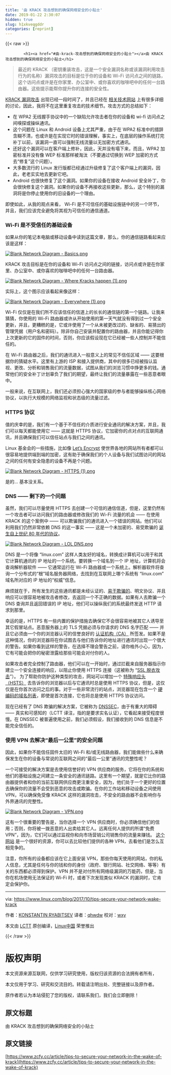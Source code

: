 ```yaml
---
title: '由 KRACK 攻击想到的确保网络安全的小贴士' 
date: 2019-01-22 2:30:07
hidden: true
slug: h1xkveqgddr
categories: [reprint]
---
```


{{< raw >}}

            <h1><a href="#由-krack-攻击想到的确保网络安全的小贴士"></a>由 KRACK 攻击想到的确保网络安全的小贴士</h1>
<blockquote>
<p>最近的 KRACK （密钥重装攻击，这是一个安全漏洞名称或该漏洞利用攻击行为的名称）漏洞攻击的目标是位于你的设备和 Wi-Fi 访问点之间的链路，这个访问点或许是在你家里、办公室中、或你喜欢的咖啡吧中的任何一台路由器。这些提示能帮你提升你的连接的安全性。</p>
</blockquote>
<p><a href="https://www.krackattacks.com/">KRACK 漏洞攻击</a> 出现已经一段时间了，并且已经在 <a href="https://blog.cryptographyengineering.com/2017/10/16/falling-through-the-kracks/">相关技术网站</a> 上有很多详细的讨论，因此，我将不在这里重复攻击的技术细节。攻击方式的总结如下：</p>
<ul>
<li>在 WPA2 无线握手协议中的一个缺陷允许攻击者在你的设备和 wi-fi 访问点之间嗅探或操纵通讯。</li>
<li>这个问题在 Linux 和 Android 设备上尤其严重，由于在 WPA2 标准中的措辞含糊不清，也或许是在实现它时的错误理解，事实上，在底层的操作系统打完补丁以前，该漏洞一直可以强制无线流量以无加密方式通讯。</li>
<li>还好这个漏洞可以在客户端上修补，因此，天并没有塌下来，而且，WPA2 加密标准并没有像 WEP 标准那样被淘汰（不要通过切换到 WEP 加密的方式去“修复”这个问题）。</li>
<li>大多数流行的 Linux 发行版都已经通过升级修复了这个客户端上的漏洞，因此，老老实实地去更新它吧。</li>
<li>Android 也很快修复了这个漏洞。如果你的设备在接收 Android 安全补丁，你会很快修复这个漏洞。如果你的设备不再接收这些更新，那么，这个特别的漏洞将是你停止使用你的旧设备的一个理由。</li>
</ul>
<p>即使如此，从我的观点来看， Wi-Fi 是不可信任的基础设施链中的另一个环节，并且，我们应该完全避免将其视为可信任的通信通道。</p>
<h3><a href="#wi-fi-是不受信任的基础设备"></a>Wi-Fi 是不受信任的基础设备</h3>
<p>如果从你的笔记本电脑或移动设备中读到这篇文章，那么，你的通信链路看起来应该是这样：</p>
<p><a href="https://camo.githubusercontent.com/72c9b23601356c973d61f57fd8f6bc8737ded7d4/68747470733a2f2f6c68342e676f6f676c6575736572636f6e74656e742e636f6d2f69686f754c4c2d79512d5a5a434b7070334d764c48362d69574333634d6c784e714e365979534f716136634952395368534849776a5230344b41586e6b5539544f37764d5a323751457a31516a41306a304d72454363455a53704a6f413475555277485a6a656334545351706764372d393832697376707838394337334e3977743163457a71396c"><img src="https://p0.ssl.qhimg.com/t01962299c8157adfd1.png" alt="Blank Network Diagram - Basics.png"></a></p>
<p>KRACK 攻击目标是在你的设备和 Wi-Fi 访问点之间的链接，访问点或许是在你家里、办公室中、或你喜欢的咖啡吧中的任何一台路由器。</p>
<p><a href="https://camo.githubusercontent.com/398827a3ac44c4ed015f5ca181ca521b152505dd/68747470733a2f2f6c68332e676f6f676c6575736572636f6e74656e742e636f6d2f787657304968757454706c41423356484f30306c534d4c634a4e4b333144666a5443784542385f30506b63656e4d3950343679304b2d7738575a6a56575161706a3270553961386d526d4735377356687776386b566e366c67686f546e7638716b7a384652626f325642436b5f674b384d326970693230646931714454646a5f6450477952715769"><img src="https://p0.ssl.qhimg.com/t010f9fd5dd1878f0df.png" alt="Blank Network Diagram - Where Kracks happen (1).png"></a></p>
<p>实际上，这个图示应该看起来像这样：</p>
<p><a href="https://camo.githubusercontent.com/2e982ebcf26e2b1c06c2c7ca9e35d102d33a3535/68747470733a2f2f6c68342e676f6f676c6575736572636f6e74656e742e636f6d2f6534496e54484e35716c32386e7732314e4d38637a3348774f31564d5a4e342d6974534172577148325f366d3439325a5a4b75383531754434706e304d73336b6648456332527374315f6338454e49736f464a2d6d456b68466a4d48377a55626739723074306c61373863506e4c6c735f6961566542776d6635766a533958577055496748536353"><img src="https://p0.ssl.qhimg.com/t01b4bf58b66f59e3bc.png" alt="Blank Network Diagram - Everywhere (1).png"></a></p>
<p>Wi-Fi 仅仅是在我们所不应该信任的信道上的长长的通信链的第一个链路。让我来猜猜，你使用的 Wi-Fi 路由器或许从开始使用的第一天气就没有得到过一个安全更新，并且，更糟糕的是，它或许使用了一个从未被更改过的、缺省的、易猜出的管理凭据（用户名和密码）。除非你自己安装并配置你的路由器，并且你能记得你上次更新的它的固件的时间，否则，你应该假设现在它已经被一些人控制并不能信任的。</p>
<p>在 Wi-Fi 路由器之后，我们的通讯进入一般意义上的常见不信任区域 —— 这要根据你的猜疑水平。这里有上游的 ISP 和接入提供商，其中的很多已经被指认监视、更改、分析和销售我们的流量数据，试图从我们的浏览习惯中挣更多的钱。通常他们的安全补丁计划辜负了我们的期望，最终让我们的流量暴露在一些恶意者眼中。</p>
<p>一般来说，在互联网上，我们还必须担心强大的国家级的参与者能够操纵核心网络协议，以执行大规模的网络监视和状态级的流量过滤。</p>
<h3><a href="#https-协议"></a>HTTPS 协议</h3>
<p>值的庆幸的是，我们有一个基于不信任的介质进行安全通讯的解决方案，并且，我们可以每天都能使用它 —— 这就是 HTTPS 协议，它加密你的点对点的互联网通讯，并且确保我们可以信任站点与我们之间的通讯。</p>
<p>Linux 基金会的一些措施，比如像 <a href="https://letsencrypt.org/">Let’s Encrypt</a> 使世界各地的网站所有者都可以很容易地提供端到端的加密，这有助于确保我们的个人设备与我们试图访问的网站之间的任何有安全隐患的设备不再是个问题。</p>
<p><a href="https://camo.githubusercontent.com/e7de6f40fe2f610dea4d52d881afe8daa2a87f46/68747470733a2f2f6c68362e676f6f676c6575736572636f6e74656e742e636f6d2f61467a532d65694a434a70545451443936374e7a4b5a4f6646635330725138725457344c5f61694b5133513370546b6b6571476a42424164594153773338564d784b4c624e4f77624b70474f543943477a493158566d797a656975477149395953646b426a4277774a5a304565326b38455a6f6e6c343348654176346f36686b32594b6f6e627457"><img src="https://p0.ssl.qhimg.com/t0145c8c62310261738.png" alt="Blank Network Diagram - HTTPS (1).png"></a></p>
<p>是的... 基本没关系。</p>
<h3><a href="#dns--剩下的一个问题"></a>DNS —— 剩下的一个问题</h3>
<p>虽然，我们可以尽量使用 HTTPS 去创建一个可信的通信信道，但是，这里仍然有一个攻击者可以访问我们的路由器或修改我们的 Wi-Fi 流量的机会 —— 在使用 KRACK 的这个案例中 —— 可以欺骗我们的通讯进入一个错误的网站。他们可以利用我们仍然非常依赖 DNS 的这一事实 —— 这是一个未加密的、易受欺骗的 <a href="https://en.wikipedia.org/wiki/Domain_Name_System#History">诞生自上世纪 80 年代的协议</a>。</p>
<p><a href="https://camo.githubusercontent.com/a1d9f6dc0c727c372d247cb287579445e844e775/68747470733a2f2f6c68342e676f6f676c6575736572636f6e74656e742e636f6d2f455a66684e34637248764c5832636e337762756b68397a3761597361423037336a484d71493549624f4862613456506873633247484d756437354439425f54364b322d7279367a58755f35346a4461313667633047334f432d5250376372636863306c744e475a50686f48705473635f543654305858744d6f665559775f69716c573562475f3067"><img src="https://p0.ssl.qhimg.com/t01e7bfd6b16fdc2a96.png" alt="Blank Network Diagram - LOL DNS.png"></a></p>
<p>DNS 是一个将像 “linux.com” 这样人类友好的域名，转换成计算机可以用于和其它计算机通讯的 IP 地址的一个系统。要转换一个域名到一个 IP 地址，计算机将会查询解析器软件 —— 它通常运行在 Wi-Fi 路由器或一个系统上。解析器软件将查询一个分布式的“根”域名服务器网络，去找到在互联网上哪个系统有 “linux.com” 域名所对应的 IP 地址的“权威”信息。</p>
<p>麻烦就在于，所有发生的这些通讯都是未经认证的、<a href="https://en.wikipedia.org/wiki/DNS_spoofing">易于欺骗的</a>、明文协议、并且响应可以很容易地被攻击者修改，去返回一个不正确的数据。如果有人去欺骗一个 DNS 查询并且返回错误的 IP 地址，他们可以操纵我们的系统最终发送 HTTP 请求到那里。</p>
<p>幸运的是，HTTPS 有一些内置的保护措施去确保它不会很容易地被其它人诱导至其它假冒站点。恶意服务器上的 TLS 凭据必须与你请求的 DNS 名字匹配 —— 并且它必须由一个你的浏览器认可的信誉良好的 <a href="https://en.wikipedia.org/wiki/Certificate_authority">认证机构（CA）</a> 所签发。如果不是这种情况，你的浏览器将在你试图去与他们告诉你的地址进行通讯时出现一个很大的警告。如果你看到这样的警告，在选择不理会警告之前，请你格外小心，因为，它有可能会把你的秘密泄露给那些可能会对付你的人。</p>
<p>如果攻击者完全控制了路由器，他们可以在一开始时，通过拦截来自服务器指示你建立一个安全连接的响应，以阻止你使用 HTTPS 连接（这被称为 “<a href="https://en.wikipedia.org/wiki/Moxie_Marlinspike#Notable_research">SSL 脱衣攻击</a>”）。 为了帮助你防护这种类型的攻击，网站可以增加一个 <a href="https://en.wikipedia.org/wiki/HTTP_Strict_Transport_Security">特殊响应头（HSTS）</a> 去告诉你的浏览器以后与它通讯时总是使用 HTTPS 协议，但是，这仅仅是在你首次访问之后的事。对于一些非常流行的站点，浏览器现在包含一个 <a href="https://hstspreload.org/">硬编码的域名列表</a>，即使是首次连接，它也将总是使用 HTTPS 协议访问。</p>
<p>现在已经有了 DNS 欺骗的解决方案，它被称为 <a href="https://en.wikipedia.org/wiki/Domain_Name_System_Security_Extensions">DNSSEC</a>，由于有重大的障碍 —— 真实和可感知的（LCTT 译注，指的是要求实名认证），它看起来接受程度很慢。在 DNSSEC 被普遍使用之前，我们必须假设，我们接收到的 DNS 信息是不能完全信任的。</p>
<h3><a href="#使用-vpn-去解决最后一公里的安全问题"></a>使用 VPN 去解决“最后一公里”的安全问题</h3>
<p>因此，如果你不能信任固件太旧的 Wi-Fi 和/或无线路由器，我们能做些什么来确保发生在你的设备与常说的互联网之间的“最后一公里”通讯的完整性呢？</p>
<p>一个可接受的解决方案是去使用信誉好的 VPN 供应商的服务，它将在你的系统和他们的基础设施之间建立一条安全的通讯链路。这里有一个期望，就是它比你的路由器提供者和你的当前互联网供应商更注重安全，因为，他们处于一个更好的位置去确保你的流量不会受到恶意的攻击或欺骗。在你的工作站和移动设备之间使用 VPN，可以确保免受像 KRACK 这样的漏洞攻击，不安全的路由器不会影响你与外界通讯的完整性。</p>
<p><a href="https://camo.githubusercontent.com/5c00005fa273913a4281be845fb09c64d5d6d71a/68747470733a2f2f6c68342e676f6f676c6575736572636f6e74656e742e636f6d2f7664756c4743775542323339643736515867745633416343306647305945695f4c57437a4f4159414568466c454578745858534f7958422d61713450414936353265677355636741584e69314b66554e576e55657757426c486b79524853424462356a57704431314d725373666a626b54525a47545668527636774f737a4e6454513132544b4738"><img src="https://p0.ssl.qhimg.com/t011cbf7b9f94152fb8.png" alt="Blank Network Diagram - VPN.png"></a></p>
<p>这有一个很重要的警告是，当你选择一个 VPN 供应商时，你必须确信他们的信用；否则，你将被一拨恶意的人出卖给其它人。远离任何人提供的所谓“免费 VPN”，因为，它们可以通过监视你和向市场营销公司销售你的流量来赚钱。 <a href="https://www.vpnmentor.com/bestvpns/overall/">这个网站</a> 是一个很好的资源，你可以去比较他们提供的各种 VPN，去看他们是怎么互相竞争的。</p>
<p>注意，你所有的设备都应该在它上面安装 VPN，那些你每天使用的网站，你的私人信息，尤其是任何与你的钱和你的身份（政府、银行网站、社交网络、等等）有关的东西都必须得到保护。VPN 并不是对付所有网络级漏洞的万能药，但是，当你在机场使用无法保证的 Wi-Fi 时，或者下次发现类似 KRACK 的漏洞时，它肯定会保护你。</p>
<hr>
<p>via: <a href="https://www.linux.com/blog/2017/10/tips-secure-your-network-wake-krack">https://www.linux.com/blog/2017/10/tips-secure-your-network-wake-krack</a></p>
<p>作者：<a href="https://www.linux.com/users/mricon">KONSTANTIN RYABITSEV</a> 译者：<a href="https://github.com/qhwdw">qhwdw</a> 校对：<a href="https://github.com/wxy">wxy</a></p>
<p>本文由 <a href="https://github.com/LCTT/TranslateProject">LCTT</a> 原创编译，<a href="https://linux.cn/">Linux中国</a> 荣誉推出</p>

          
{{< /raw >}}

# 版权声明
本文资源来源互联网，仅供学习研究使用，版权归该资源的合法拥有者所有，

本文仅用于学习、研究和交流目的。转载请注明出处、完整链接以及原作者。

原作者若认为本站侵犯了您的版权，请联系我们，我们会立即删除！

## 原文标题
由 KRACK 攻击想到的确保网络安全的小贴士

## 原文链接
[https://www.zcfy.cc/article/tips-to-secure-your-network-in-the-wake-of-krack](https://www.zcfy.cc/article/tips-to-secure-your-network-in-the-wake-of-krack)

